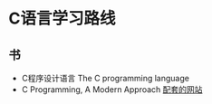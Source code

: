 # C语言学习路线

## 书

- C程序设计语言 The C programming language 
- C Programming, A Modern Approach [配套的网站](http://knking.com/books/c2/programs/index.html '')


